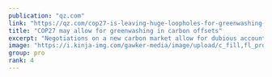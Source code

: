 ```yaml
---
publication: "qz.com"
link: "https://qz.com/cop27-is-leaving-huge-loopholes-for-greenwashing-1849800189/amp"
title: "COP27 may allow for greenwashing in carbon offsets"
excerpt: "Negotiations on a new carbon market allow for dubious accounting and lack transparency"
image: "https://i.kinja-img.com/gawker-media/image/upload/c_fill,fl_progressive,g_center,h_180,q_80,w_320/164cc42411d4688abdd6802952f71df7.png"
group: pro
rank: 4
---
```

